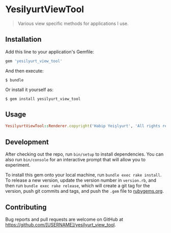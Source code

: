 # YesilyurtViewTool

> Various view specific methods for applications I use.

## Installation

Add this line to your application's Gemfile:

```ruby
gem 'yesilyurt_view_tool'
```

And then execute:

    $ bundle

Or install it yourself as:

    $ gem install yesilyurt_view_tool

## Usage

```ruby
YesilyurtViewTool::Renderer.copyright('Habip Yeişlyurt', 'All rights reserved')
```

## Development

After checking out the repo, run `bin/setup` to install dependencies. You can also run `bin/console` for an interactive prompt that will allow you to experiment.

To install this gem onto your local machine, run `bundle exec rake install`. To release a new version, update the version number in `version.rb`, and then run `bundle exec rake release`, which will create a git tag for the version, push git commits and tags, and push the `.gem` file to [rubygems.org](https://rubygems.org).

## Contributing

Bug reports and pull requests are welcome on GitHub at https://github.com/[USERNAME]/yesilyurt_view_tool.
